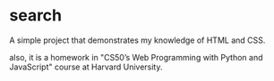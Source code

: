 # search
A simple project that demonstrates my knowledge of HTML and CSS.

also, it is a homework in "CS50’s Web Programming with Python and JavaScript" course at Harvard University.
